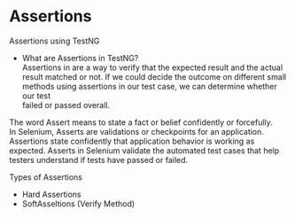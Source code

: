 # Assertions

Assertions using TestNG

* What are Assertions in TestNG?  
Assertions in are a way to verify that the expected result and the actual  
result matched or not. If we could decide the outcome on different small  
methods using assertions in our test case, we can determine whether our test  
failed or passed overall.  

The word Assert means to state a fact or belief confidently or forcefully.   
In Selenium, Asserts are validations or checkpoints for an application.  
Assertions state confidently that application behavior is working as  
expected. Asserts in Selenium validate the automated test cases that help  
testers understand if tests have passed or failed.  

Types of Assertions
* Hard Assertions
* SoftAsseltions (Verify Method)